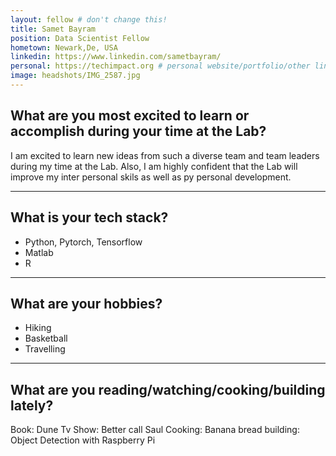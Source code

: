 ```yaml
---
layout: fellow # don't change this! 
title: Samet Bayram
position: Data Scientist Fellow
hometown: Newark,De, USA
linkedin: https://www.linkedin.com/sametbayram/ 
personal: https://techimpact.org # personal website/portfolio/other link
image: headshots/IMG_2587.jpg
--- 
```


## What are you most excited to learn or accomplish during your time at the Lab? 
I am excited to learn new ideas from such a diverse team and team leaders during my time at the Lab. Also, I am highly confident that the Lab will improve my inter personal skils as well as py personal development.
 

---

## What is your tech stack? 
* Python, Pytorch, Tensorflow
* Matlab
* R

---

## What are your hobbies?  
* Hiking
* Basketball
* Travelling

---

## What are you reading/watching/cooking/building lately? 
Book: Dune
Tv Show: Better call Saul
Cooking: Banana bread
building: Object Detection with Raspberry Pi